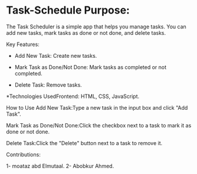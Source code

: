 # Task-Schedule Purpose:
The Task Scheduler is a simple app that helps you manage tasks. You can add new tasks, mark tasks as done or not done, and delete tasks.

Key Features:
- Add New Task: Create new tasks.

- Mark Task as Done/Not Done: Mark tasks as completed or not completed.

- Delete Task: Remove tasks.

*Technologies UsedFrontend: HTML, CSS, JavaScript.

How to Use Add New Task:Type a new task in the input box and click "Add Task".

Mark Task as Done/Not Done:Click the checkbox next to a task to mark it as done or not done.

Delete Task:Click the "Delete" button next to a task to remove it.

Contributions: 

1- moataz abd Elmutaal.
2- Abobkur Ahmed.
